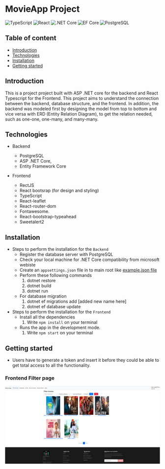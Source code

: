 # MovieApp Project

![TypeScript](https://img.shields.io/badge/TypeScript-v.4-green)
![React](https://img.shields.io/badge/React-v.18-blue)
![.NET Core](https://img.shields.io/badge/.NET%20Core-v.7-purple)
![EF Core](https://img.shields.io/badge/EF%20Core-v.7-cyan)
![PostgreSQL](https://img.shields.io/badge/PostgreSQL-v.14-drakblue)


## Table of content

- [Introduction](#introduction)
- [Technologies](#technologies)
- [Installation](#installation)
- [Getting started](#getting-started)


## Introduction
This is a project project built with ASP .NET core for the backend and React Typescript for the Frontend.
This project aims to understand the connection between the backend, database structure, and the frontend.
In addition, the backend was modeled first by designing the model from top to bottom and vice versa with ERD (Entity Relation Diagram), to get the relation needed, such as one-one, one-many, and many-many.

## Technologies
- Backend
    + PostgreSQL
    + ASP .NET Core, 
    + Entity Framework Core

- Frontend
    + RectJS
    + React bootsrap (for design and styling)
    + TypeScript
    + React-leaflet
    + React-router-dom
    + Fontawesome.
    + React-bootstrap-typeahead
    + Sweetalert2

## Installation

- Steps to perform the installation for the `Backend`
    + Register the database server with PostgreSQL
    + Check your local machine for .NET Core compatibility from microsoft webiste
    + Create an `appsettings.json` file in to main root like [example.json file](/Backend/example.json)
    + Perform these following commands
        1. dotnet restore
        2. dotnet build
        3. dotnet run
    + For database migration
        1. dotnet ef migrations  add [added new name here]
        2. dotnet ef database update
- Steps to perform the installation for the `Frontend`
    + Install all the dependencies
        1. Write `npm install` on your terminal 
    + Runs the app in the development mode.
        1.  Write `npm start` on your terminal 


## Getting started

- Users have to generate a token and insert it before they could be able to get total access to all the functionality.


### Frontend Filter page

![Frontend](/img/FilterPage.png)